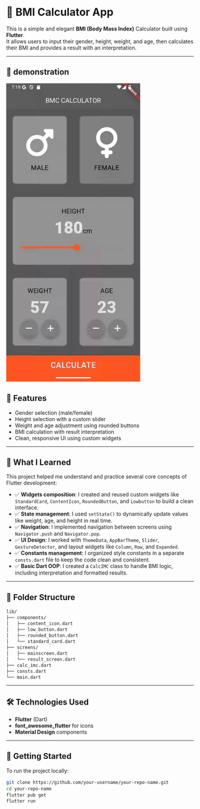# 🧮 BMI Calculator App

This is a simple and elegant **BMI (Body Mass Index)** Calculator built using **Flutter**.  
It allows users to input their gender, height, weight, and age, then calculates their BMI and provides a result with an interpretation.

---

## 📱 demonstration

![BMI Calculator Demo](assets/bmc_demo.gif)


## 📱 Features

- Gender selection (male/female)
- Height selection with a custom slider
- Weight and age adjustment using rounded buttons
- BMI calculation with result interpretation
- Clean, responsive UI using custom widgets

---

## 🎯 What I Learned

This project helped me understand and practice several core concepts of Flutter development:

- ✅ **Widgets composition**: I created and reused custom widgets like `StandardCard`, `ContentIcon`, `RoundedButton`, and `Lowbutton` to build a clean interface.
- ✅ **State management**: I used `setState()` to dynamically update values like weight, age, and height in real time.
- ✅ **Navigation**: I implemented navigation between screens using `Navigator.push` and `Navigator.pop`.
- ✅ **UI Design**: I worked with `ThemeData`, `AppBarTheme`, `Slider`, `GestureDetector`, and layout widgets like `Column`, `Row`, and `Expanded`.
- ✅ **Constants management**: I organized style constants in a separate `consts.dart` file to keep the code clean and consistent.
- ✅ **Basic Dart OOP**: I created a `CalcIMC` class to handle BMI logic, including interpretation and formatted results.

---

## 📂 Folder Structure

```
lib/
├── components/
│   ├── content_icon.dart
│   ├── low_button.dart
│   ├── rounded_button.dart
│   └── standard_card.dart
├── screens/
│   ├── mainscreen.dart
│   └── result_screen.dart
├── calc_imc.dart
├── consts.dart
└── main.dart
```
---

## 🛠️ Technologies Used

- **Flutter** (Dart)
- **font_awesome_flutter** for icons
- **Material Design** components

---

## 🚀 Getting Started

To run the project locally:

```bash
git clone https://github.com/your-username/your-repo-name.git
cd your-repo-name
flutter pub get
flutter run
